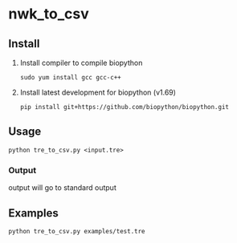# nwk_to_csv

## Install

1. Install compiler to compile biopython

   ```
   sudo yum install gcc gcc-c++
   ```

1. Install latest development for biopython (v1.69)

   ```
   pip install git+https://github.com/biopython/biopython.git
   ```

## Usage

```
python tre_to_csv.py <input.tre>
```

### Output

output will go to standard output 

## Examples

```
python tre_to_csv.py examples/test.tre
```
